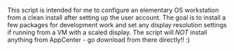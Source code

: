 This script is intended for me to configure an elementary OS workstation from a clean install after setting up the user account. The goal is to install a few packages for development work and set any display resolution settings if running from a VM with a scaled display. The script will *NOT* install anything from AppCenter - go download from there directly!! :)

